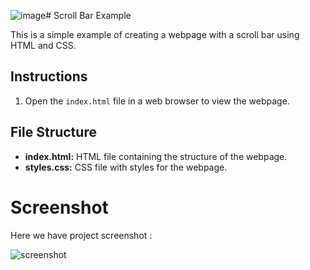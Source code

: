 ![image](https://github.com/thapasijan171/Costume-ScrollBar/assets/110030917/700de946-0f53-4cc9-8c57-3781021bf3fe)# Scroll Bar Example

This is a simple example of creating a webpage with a scroll bar using HTML and CSS.

## Instructions

1. Open the `index.html` file in a web browser to view the webpage.

## File Structure

- **index.html:** HTML file containing the structure of the webpage.
- **styles.css:** CSS file with styles for the webpage.

# Screenshot
Here we have project screenshot :

![screenshot](screenshot.png)

